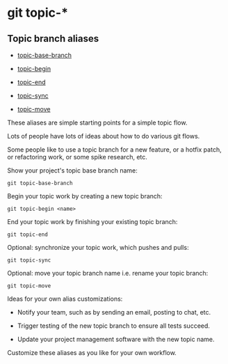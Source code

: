 # git topic-*

## Topic branch aliases

* [topic-base-branch](topic-base-branch)

* [topic-begin](topic-begin)

* [topic-end](topic-end)

* [topic-sync](topic-sync)

* [topic-move](topic-move)

These aliases are simple starting points for a simple topic flow.

Lots of people have lots of ideas about how to do various git flows.

Some people like to use a topic branch for a new feature, or a
hotfix patch, or refactoring work, or some spike research, etc.

Show your project's topic base branch name:

```shell
git topic-base-branch
```

Begin your topic work by creating a new topic branch:

```shell
git topic-begin <name>
```

End your topic work by finishing your existing topic branch:

```shell
git topic-end
```

Optional: synchronize your topic work, which pushes and pulls:

```shell
git topic-sync
```

Optional: move your topic branch name i.e. rename your topic branch:

```shell
git topic-move
```

Ideas for your own alias customizations:

  * Notify your team, such as by sending an email, posting to chat, etc.

  * Trigger testing of the new topic branch to ensure all tests succeed.

  * Update your project management software with the new topic name.

Customize these aliases as you like for your own workflow.

